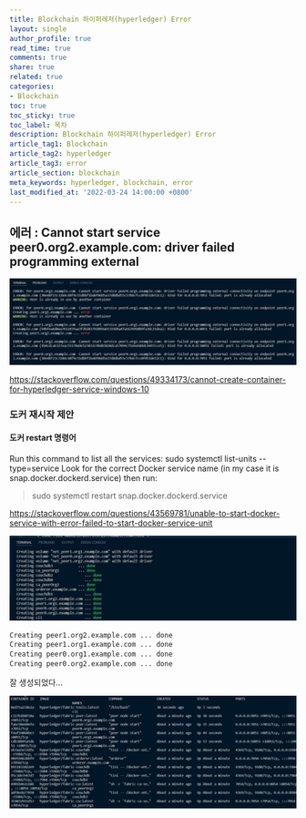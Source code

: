 ```yaml
---
title: Blockchain 하이퍼레저(hyperledger) Error
layout: single
author_profile: true
read_time: true
comments: true
share: true
related: true
categories:
- Blockchain
toc: true
toc_sticky: true
toc_label: 목차
description: Blockchain 하이퍼레저(hyperledger) Error
article_tag1: Blockchain
article_tag2: hyperledger
article_tag3: error
article_section: blockchain
meta_keywords: hyperledger, blockchain, error
last_modified_at: '2022-03-24 14:00:00 +0800'
---
```


## 에러 : Cannot start service peer0.org2.example.com: driver failed programming external

 ![img](/assets/images/hyperledger/1.hyperledger.jpg "hyperledger")

https://stackoverflow.com/questions/49334173/cannot-create-container-for-hyperledger-service-windows-10

### 도커 재시작 제안

#### 도커 restart 명령어

Run this command to list all the services:
sudo systemctl list-units --type=service
Look for the correct Docker service name (in my case it is snap.docker.dockerd.service) then run:
> sudo systemctl restart snap.docker.dockerd.service

https://stackoverflow.com/questions/43569781/unable-to-start-docker-service-with-error-failed-to-start-docker-service-unit


![img](/assets/images/hyperledger/2.hyperledger.jpg "hyperledger")

```cmd
Creating peer1.org2.example.com ... done
Creating peer1.org1.example.com ... done
Creating peer0.org1.example.com ... done
Creating peer0.org2.example.com ... done
```
잘 생성되었다…

![img](/assets/images/hyperledger/3.hyperledger.jpg "hyperledger")
